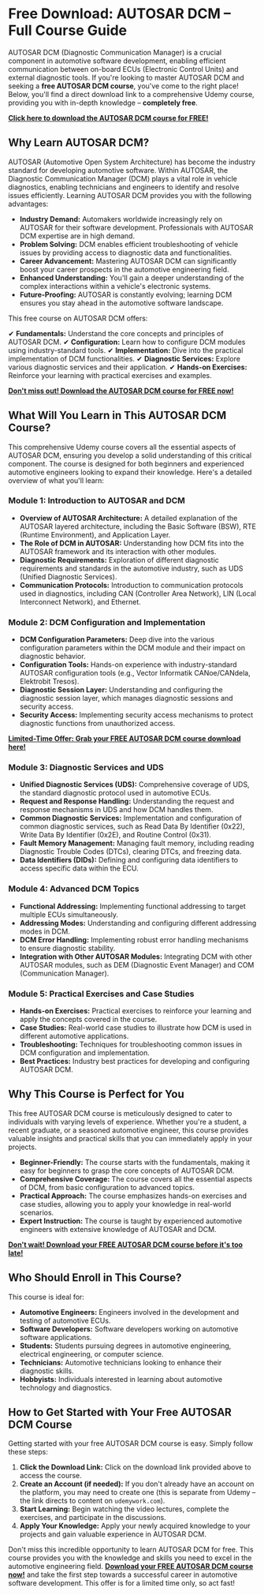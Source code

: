 # Free Download: AUTOSAR DCM – Full Course Guide

AUTOSAR DCM (Diagnostic Communication Manager) is a crucial component in automotive software development, enabling efficient communication between on-board ECUs (Electronic Control Units) and external diagnostic tools. If you're looking to master AUTOSAR DCM and seeking a **free AUTOSAR DCM course**, you've come to the right place! Below, you'll find a direct download link to a comprehensive Udemy course, providing you with in-depth knowledge – **completely free**.

[**Click here to download the AUTOSAR DCM course for FREE!**](https://udemywork.com/autosar-dcm)

## Why Learn AUTOSAR DCM?

AUTOSAR (Automotive Open System Architecture) has become the industry standard for developing automotive software. Within AUTOSAR, the Diagnostic Communication Manager (DCM) plays a vital role in vehicle diagnostics, enabling technicians and engineers to identify and resolve issues efficiently. Learning AUTOSAR DCM provides you with the following advantages:

*   **Industry Demand:** Automakers worldwide increasingly rely on AUTOSAR for their software development. Professionals with AUTOSAR DCM expertise are in high demand.
*   **Problem Solving:** DCM enables efficient troubleshooting of vehicle issues by providing access to diagnostic data and functionalities.
*   **Career Advancement:** Mastering AUTOSAR DCM can significantly boost your career prospects in the automotive engineering field.
*   **Enhanced Understanding:** You'll gain a deeper understanding of the complex interactions within a vehicle's electronic systems.
*   **Future-Proofing:** AUTOSAR is constantly evolving; learning DCM ensures you stay ahead in the automotive software landscape.

This free course on AUTOSAR DCM offers:

✔   **Fundamentals:** Understand the core concepts and principles of AUTOSAR DCM.
✔   **Configuration:** Learn how to configure DCM modules using industry-standard tools.
✔   **Implementation:** Dive into the practical implementation of DCM functionalities.
✔   **Diagnostic Services:** Explore various diagnostic services and their application.
✔   **Hands-on Exercises:** Reinforce your learning with practical exercises and examples.

[**Don't miss out! Download the AUTOSAR DCM course for FREE now!**](https://udemywork.com/autosar-dcm)

## What Will You Learn in This AUTOSAR DCM Course?

This comprehensive Udemy course covers all the essential aspects of AUTOSAR DCM, ensuring you develop a solid understanding of this critical component. The course is designed for both beginners and experienced automotive engineers looking to expand their knowledge. Here's a detailed overview of what you'll learn:

### Module 1: Introduction to AUTOSAR and DCM

*   **Overview of AUTOSAR Architecture:** A detailed explanation of the AUTOSAR layered architecture, including the Basic Software (BSW), RTE (Runtime Environment), and Application Layer.
*   **The Role of DCM in AUTOSAR:** Understanding how DCM fits into the AUTOSAR framework and its interaction with other modules.
*   **Diagnostic Requirements:** Exploration of different diagnostic requirements and standards in the automotive industry, such as UDS (Unified Diagnostic Services).
*   **Communication Protocols:** Introduction to communication protocols used in diagnostics, including CAN (Controller Area Network), LIN (Local Interconnect Network), and Ethernet.

### Module 2: DCM Configuration and Implementation

*   **DCM Configuration Parameters:** Deep dive into the various configuration parameters within the DCM module and their impact on diagnostic behavior.
*   **Configuration Tools:** Hands-on experience with industry-standard AUTOSAR configuration tools (e.g., Vector Informatik CANoe/CANdela, Elektrobit Tresos).
*   **Diagnostic Session Layer:** Understanding and configuring the diagnostic session layer, which manages diagnostic sessions and security access.
*   **Security Access:** Implementing security access mechanisms to protect diagnostic functions from unauthorized access.

[**Limited-Time Offer: Grab your FREE AUTOSAR DCM course download here!**](https://udemywork.com/autosar-dcm)

### Module 3: Diagnostic Services and UDS

*   **Unified Diagnostic Services (UDS):** Comprehensive coverage of UDS, the standard diagnostic protocol used in automotive ECUs.
*   **Request and Response Handling:** Understanding the request and response mechanisms in UDS and how DCM handles them.
*   **Common Diagnostic Services:** Implementation and configuration of common diagnostic services, such as Read Data By Identifier (0x22), Write Data By Identifier (0x2E), and Routine Control (0x31).
*   **Fault Memory Management:** Managing fault memory, including reading Diagnostic Trouble Codes (DTCs), clearing DTCs, and freezing data.
*   **Data Identifiers (DIDs):** Defining and configuring data identifiers to access specific data within the ECU.

### Module 4: Advanced DCM Topics

*   **Functional Addressing:** Implementing functional addressing to target multiple ECUs simultaneously.
*   **Addressing Modes:** Understanding and configuring different addressing modes in DCM.
*   **DCM Error Handling:** Implementing robust error handling mechanisms to ensure diagnostic stability.
*   **Integration with Other AUTOSAR Modules:** Integrating DCM with other AUTOSAR modules, such as DEM (Diagnostic Event Manager) and COM (Communication Manager).

### Module 5: Practical Exercises and Case Studies

*   **Hands-on Exercises:** Practical exercises to reinforce your learning and apply the concepts covered in the course.
*   **Case Studies:** Real-world case studies to illustrate how DCM is used in different automotive applications.
*   **Troubleshooting:** Techniques for troubleshooting common issues in DCM configuration and implementation.
*   **Best Practices:** Industry best practices for developing and configuring AUTOSAR DCM.

## Why This Course is Perfect for You

This free AUTOSAR DCM course is meticulously designed to cater to individuals with varying levels of experience. Whether you're a student, a recent graduate, or a seasoned automotive engineer, this course provides valuable insights and practical skills that you can immediately apply in your projects.

*   **Beginner-Friendly:** The course starts with the fundamentals, making it easy for beginners to grasp the core concepts of AUTOSAR DCM.
*   **Comprehensive Coverage:** The course covers all the essential aspects of DCM, from basic configuration to advanced topics.
*   **Practical Approach:** The course emphasizes hands-on exercises and case studies, allowing you to apply your knowledge in real-world scenarios.
*   **Expert Instruction:** The course is taught by experienced automotive engineers with extensive knowledge of AUTOSAR and DCM.

[**Don't wait! Download your FREE AUTOSAR DCM course before it's too late!**](https://udemywork.com/autosar-dcm)

## Who Should Enroll in This Course?

This course is ideal for:

*   **Automotive Engineers:** Engineers involved in the development and testing of automotive ECUs.
*   **Software Developers:** Software developers working on automotive software applications.
*   **Students:** Students pursuing degrees in automotive engineering, electrical engineering, or computer science.
*   **Technicians:** Automotive technicians looking to enhance their diagnostic skills.
*   **Hobbyists:** Individuals interested in learning about automotive technology and diagnostics.

## How to Get Started with Your Free AUTOSAR DCM Course

Getting started with your free AUTOSAR DCM course is easy. Simply follow these steps:

1.  **Click the Download Link:** Click on the download link provided above to access the course.
2.  **Create an Account (if needed):** If you don't already have an account on the platform, you may need to create one (this is separate from Udemy – the link directs to content on `udemywork.com`).
3.  **Start Learning:** Begin watching the video lectures, complete the exercises, and participate in the discussions.
4.  **Apply Your Knowledge:** Apply your newly acquired knowledge to your projects and gain valuable experience in AUTOSAR DCM.

Don't miss this incredible opportunity to learn AUTOSAR DCM for free. This course provides you with the knowledge and skills you need to excel in the automotive engineering field. **[Download your FREE AUTOSAR DCM course now!](https://udemywork.com/autosar-dcm)** and take the first step towards a successful career in automotive software development. This offer is for a limited time only, so act fast!
